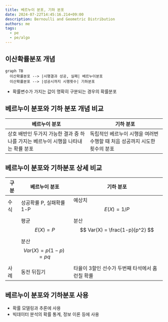 ```yaml
---
title: 베르누이 분포, 기하 분포
date: 2024-07-22T14:45:16.214+09:00
description: Bernoulli and Geometric Distribution
authors: me
tags:
  - pe
  - pe/algo
---
```


## 이산확률분포 개념

```mermaid
graph TB
  이산확률분포 --> |시행결과 성공, 실패| 베르누이분포
  이산확률분포 --> |성공시까지 시행횟수| 기하분포
```

- 확률변수가 가지는 값이 명확히 구분되는 경우의 확률분포

## 베르누이 분포와 기하 분포 개념 비교

| 베르누이 분포 | 기하 분포 |
| --- | --- |
| 상호 배반인 두가지 가능한 결과 중 하나를 가지는 베르누이 시행을 나타내는 확률 분포 | 독립적인 베르누이 시행을 여러번 수행할 때 처음 성공까지 시도한 횟수의 분포 |

## 베르누이 분포와 기하분포 상세 비교

| 구분 | 베르누이 분포 | 기하 분포 |
| --- | --- | --- |
| 수식 | 성공확률 P, 실패확률 1-P | 예상치 $$ E(X) = 1/P $$ |
| | 평균 $$ E(X) = P $$ | 분산 $$ Var(X) = \frac{1-p}{p^2} $$ |
| | 분산 $$ Var(X) = p(1 - p) = pq $$ | |
| 사례 | 동전 뒤집기 | 타율이 3할인 선수가 두번째 타석에서 홈런칠 확률 |

## 베르누이 분포와 기하분포 사용

- 확률 모델링과 추론에 사용
- 빅데이터 분석의 확률 통계, 정보 이론 등에 사용
